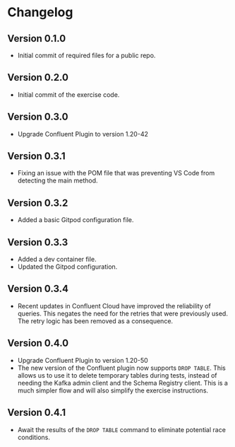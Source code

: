 # Changelog

## Version 0.1.0

* Initial commit of required files for a public repo.

## Version 0.2.0

* Initial commit of the exercise code.

## Version 0.3.0

* Upgrade Confluent Plugin to version 1.20-42

## Version 0.3.1

* Fixing an issue with the POM file that was preventing VS Code from detecting the main method.

## Version 0.3.2

* Added a basic Gitpod configuration file.

## Version 0.3.3

* Added a dev container file.
* Updated the Gitpod configuration.

## Version 0.3.4

* Recent updates in Confluent Cloud have improved the reliability of queries. 
This negates the need for the retries that were previously used.
The retry logic has been removed as a consequence.

## Version 0.4.0

* Upgrade Confluent Plugin to version 1.20-50
* The new version of the Confluent plugin now supports `DROP TABLE`. This allows us to use it to delete temporary tables during tests, instead of needing the Kafka admin client and the Schema Registry client. This is a much simpler flow and will also simplify the exercise instructions.

## Version 0.4.1

* Await the results of the `DROP TABLE` command to eliminate potential race conditions.
